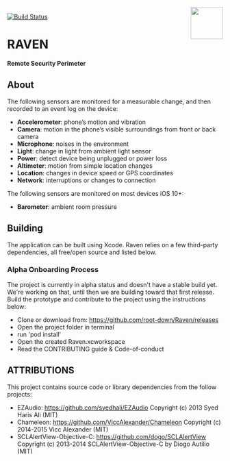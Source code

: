 <img src="https://www.rootdowndigital.com/wp-content/uploads/2017/12/300x300.png" height="75" width="75" align="right">

[![Build Status](https://travis-ci.com/lukeswitz/Raven.svg?token=Phuxh4jGo8zLxLiSkoHQ&branch=master)](https://travis-ci.com/lukeswitz/Raven)

# RAVEN
<strong>Remote Security Perimeter</strong>

## About
<p>The following sensors are monitored for a measurable change, and then recorded to an event log on the device:</p>

<ul>
  <li><strong>Accelerometer</strong>: phone’s motion and vibration</li>
  <li><strong>Camera</strong>: motion in the phone’s visible surroundings from front or back camera</li>
  <li><strong>Microphone</strong>: noises in the environment</li>
  <li><strong>Light</strong>: change in light from ambient light sensor</li>
  <li><strong>Power</strong>: detect device being unplugged or power loss</li>
  <li><strong>Altimeter</strong>: motion from simple location changes </li>
  <li><strong>Location</strong>: changes in device speed or GPS coordinates</li>
  <li><strong>Network</strong>: interruptions or changes to connection</li>
</ul>

<p>The following sensors are monitored on most devices iOS 10+:</p>

<ul>
  <li><strong>Barometer</strong>: ambient room pressure</li>
</ul>

<h2 id="building">Building</h2>

<p>The application can be built using Xcode. Raven relies on a few third-party dependencies, all free/open source and listed below.</p>

<h3 id="install">Alpha Onboarding Process</h3>

The project is currently in alpha status and doesn't have a stable build yet. We're working on that, until then we are building toward that first release. Build the prototype and contribute to the project using the instructions below:

- Clone or download from: https://github.com/root-down/Raven/releases 
- Open the project folder in terminal
- run 'pod install'
- Open the created Raven.xcworkspace
- Read the CONTRIBUTING guide & Code-of-conduct

## ATTRIBUTIONS

This project contains source code or library dependencies from the follow projects:

* EZAudio: https://github.com/syedhali/EZAudio Copyright (c) 2013 Syed Haris Ali (MIT)
* Chameleon: https://github.com/ViccAlexander/Chameleon Copyright (c) 2014-2015 Vicc Alexander (MIT)
* SCLAlertView-Objective-C: https://github.com/dogo/SCLAlertView Copyright (c) 2013-2014 SCLAlertView-Objective-C by Diogo Autilio (MIT)
